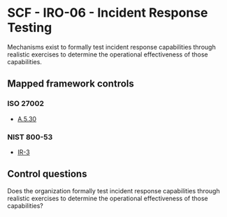 # SCF - IRO-06 - Incident Response Testing
Mechanisms exist to formally test incident response capabilities through realistic exercises to determine the operational effectiveness of those capabilities.
## Mapped framework controls
### ISO 27002
- [A.5.30](../iso27002/a-5.md#a530)
  
### NIST 800-53
- [IR-3](../nist80053/ir-3.md)
  
## Control questions
Does the organization formally test incident response capabilities through realistic exercises to determine the operational effectiveness of those capabilities?
  